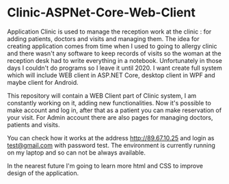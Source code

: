 # Clinic-ASPNet-Core-Web-Client
Application Clinic is used to manage the reception work at the clinic : for adding patients, doctors and visits and managing them. The idea for creating application comes from time when I used to going to allergy clinic and there wasn't any software to keep records of visits so the woman at the reception desk had to write everything in a notebook. Unfortunately in those days I couldn't do programs so I leave it until 2020. I want create full system which will include WEB client in ASP.NET Core, desktop client in WPF and maybe client for Android. 

This repository will contain a WEB Client part of Clinic system, I am constantly working on it, adding new functionalities. Now it's possible to make account and log in, after that as a patient you can make reservation of your visit. For Admin account there are also pages for managing doctors, patients and visits. 

You can check how it works at the address http://89.67.10.25 and login as test@gmail.com with password test. The environment is currently running on my laptop and so can not be always available.

In the nearest future I'm going to learn more html and CSS to improve design of the application. 
